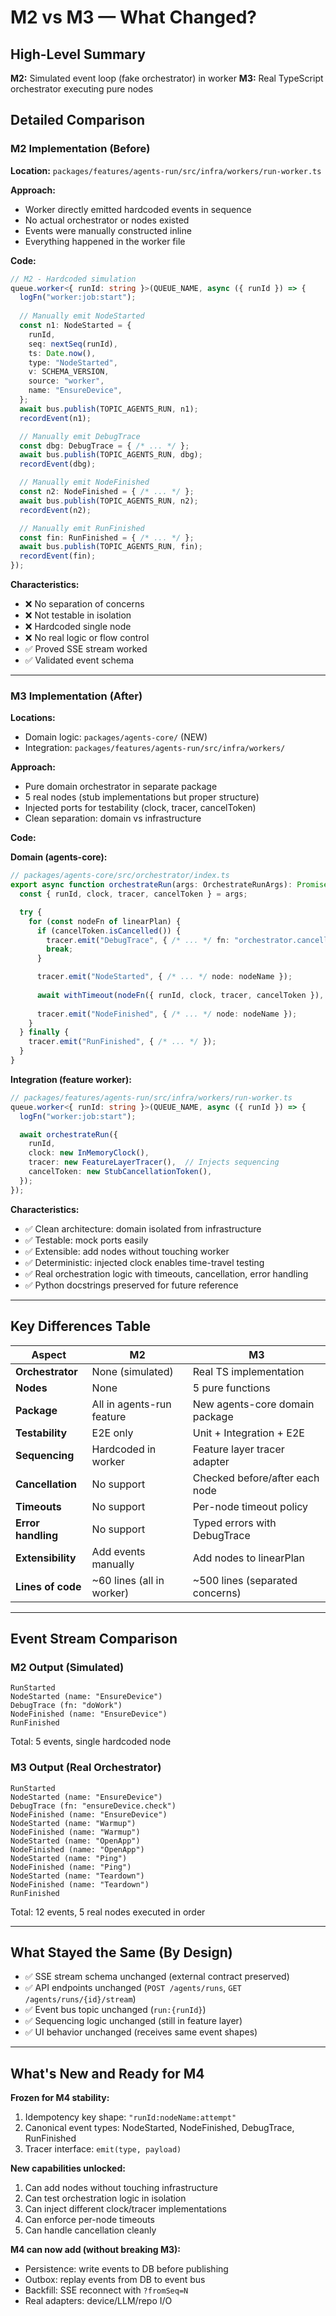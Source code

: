 # M2 vs M3 — What Changed?

## High-Level Summary

**M2:** Simulated event loop (fake orchestrator) in worker
**M3:** Real TypeScript orchestrator executing pure nodes

## Detailed Comparison

### M2 Implementation (Before)

**Location:** `packages/features/agents-run/src/infra/workers/run-worker.ts`

**Approach:**
- Worker directly emitted hardcoded events in sequence
- No actual orchestrator or nodes existed
- Events were manually constructed inline
- Everything happened in the worker file

**Code:**
```typescript
// M2 - Hardcoded simulation
queue.worker<{ runId: string }>(QUEUE_NAME, async ({ runId }) => {
  logFn("worker:job:start");
  
  // Manually emit NodeStarted
  const n1: NodeStarted = {
    runId,
    seq: nextSeq(runId),
    ts: Date.now(),
    type: "NodeStarted",
    v: SCHEMA_VERSION,
    source: "worker",
    name: "EnsureDevice",
  };
  await bus.publish(TOPIC_AGENTS_RUN, n1);
  recordEvent(n1);

  // Manually emit DebugTrace
  const dbg: DebugTrace = { /* ... */ };
  await bus.publish(TOPIC_AGENTS_RUN, dbg);
  recordEvent(dbg);

  // Manually emit NodeFinished
  const n2: NodeFinished = { /* ... */ };
  await bus.publish(TOPIC_AGENTS_RUN, n2);
  recordEvent(n2);

  // Manually emit RunFinished
  const fin: RunFinished = { /* ... */ };
  await bus.publish(TOPIC_AGENTS_RUN, fin);
  recordEvent(fin);
});
```

**Characteristics:**
- ❌ No separation of concerns
- ❌ Not testable in isolation
- ❌ Hardcoded single node
- ❌ No real logic or flow control
- ✅ Proved SSE stream worked
- ✅ Validated event schema

---

### M3 Implementation (After)

**Locations:**
- Domain logic: `packages/agents-core/` (NEW)
- Integration: `packages/features/agents-run/src/infra/workers/`

**Approach:**
- Pure domain orchestrator in separate package
- 5 real nodes (stub implementations but proper structure)
- Injected ports for testability (clock, tracer, cancelToken)
- Clean separation: domain vs infrastructure

**Code:**

**Domain (agents-core):**
```typescript
// packages/agents-core/src/orchestrator/index.ts
export async function orchestrateRun(args: OrchestrateRunArgs): Promise<void> {
  const { runId, clock, tracer, cancelToken } = args;

  try {
    for (const nodeFn of linearPlan) {
      if (cancelToken.isCancelled()) {
        tracer.emit("DebugTrace", { /* ... */ fn: "orchestrator.cancelled" });
        break;
      }

      tracer.emit("NodeStarted", { /* ... */ node: nodeName });
      
      await withTimeout(nodeFn({ runId, clock, tracer, cancelToken }), timeout);
      
      tracer.emit("NodeFinished", { /* ... */ node: nodeName });
    }
  } finally {
    tracer.emit("RunFinished", { /* ... */ });
  }
}
```

**Integration (feature worker):**
```typescript
// packages/features/agents-run/src/infra/workers/run-worker.ts
queue.worker<{ runId: string }>(QUEUE_NAME, async ({ runId }) => {
  logFn("worker:job:start");

  await orchestrateRun({
    runId,
    clock: new InMemoryClock(),
    tracer: new FeatureLayerTracer(),  // Injects sequencing
    cancelToken: new StubCancellationToken(),
  });
});
```

**Characteristics:**
- ✅ Clean architecture: domain isolated from infrastructure
- ✅ Testable: mock ports easily
- ✅ Extensible: add nodes without touching worker
- ✅ Deterministic: injected clock enables time-travel testing
- ✅ Real orchestration logic with timeouts, cancellation, error handling
- ✅ Python docstrings preserved for future reference

---

## Key Differences Table

| Aspect | M2 | M3 |
|--------|----|----|
| **Orchestrator** | None (simulated) | Real TS implementation |
| **Nodes** | None | 5 pure functions |
| **Package** | All in agents-run feature | New agents-core domain package |
| **Testability** | E2E only | Unit + Integration + E2E |
| **Sequencing** | Hardcoded in worker | Feature layer tracer adapter |
| **Cancellation** | No support | Checked before/after each node |
| **Timeouts** | No support | Per-node timeout policy |
| **Error handling** | No support | Typed errors with DebugTrace |
| **Extensibility** | Add events manually | Add nodes to linearPlan |
| **Lines of code** | ~60 lines (all in worker) | ~500 lines (separated concerns) |

---

## Event Stream Comparison

### M2 Output (Simulated)
```
RunStarted
NodeStarted (name: "EnsureDevice")
DebugTrace (fn: "doWork")
NodeFinished (name: "EnsureDevice")
RunFinished
```
Total: 5 events, single hardcoded node

### M3 Output (Real Orchestrator)
```
RunStarted
NodeStarted (name: "EnsureDevice")
DebugTrace (fn: "ensureDevice.check")
NodeFinished (name: "EnsureDevice")
NodeStarted (name: "Warmup")
NodeFinished (name: "Warmup")
NodeStarted (name: "OpenApp")
NodeFinished (name: "OpenApp")
NodeStarted (name: "Ping")
NodeFinished (name: "Ping")
NodeStarted (name: "Teardown")
NodeFinished (name: "Teardown")
RunFinished
```
Total: 12 events, 5 real nodes executed in order

---

## What Stayed the Same (By Design)

- ✅ SSE stream schema unchanged (external contract preserved)
- ✅ API endpoints unchanged (`POST /agents/runs`, `GET /agents/runs/{id}/stream`)
- ✅ Event bus topic unchanged (`run:{runId}`)
- ✅ Sequencing logic unchanged (still in feature layer)
- ✅ UI behavior unchanged (receives same event shapes)

---

## What's New and Ready for M4

**Frozen for M4 stability:**
1. Idempotency key shape: `"runId:nodeName:attempt"`
2. Canonical event types: NodeStarted, NodeFinished, DebugTrace, RunFinished
3. Tracer interface: `emit(type, payload)`

**New capabilities unlocked:**
1. Can add nodes without touching infrastructure
2. Can test orchestration logic in isolation
3. Can inject different clock/tracer implementations
4. Can enforce per-node timeouts
5. Can handle cancellation cleanly

**M4 can now add (without breaking M3):**
- Persistence: write events to DB before publishing
- Outbox: replay events from DB to event bus
- Backfill: SSE reconnect with `?fromSeq=N`
- Real adapters: device/LLM/repo I/O


